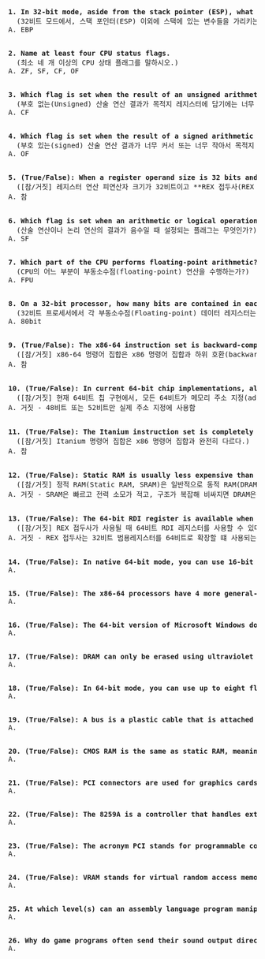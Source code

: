 <pre>
<b>1. In 32-bit mode, aside from the stack pointer (ESP), what other register points to variables on the stack? </b>
  (32비트 모드에서, 스택 포인터(ESP) 이외에 스택에 있는 변수들을 가리키는 다른 레지스터는 무엇인가?)
A. EBP 
  
  
<b>2. Name at least four CPU status flags. </b>
  (최소 네 개 이상의 CPU 상태 플래그를 말하시오.)
A. ZF, SF, CF, OF 
  
  
<b>3. Which flag is set when the result of an unsigned arithmetic operation is too large to fit into the destination?</b>
  (부호 없는(Unsigned) 산술 연산 결과가 목적지 레지스터에 담기에는 너무 클 때 설정되는 플래그는 무엇인가?)
A. CF
  
  
<b>4. Which flag is set when the result of a signed arithmetic operation is either too large or too small to fit into the destination? </b>
  (부호 있는(signed) 산술 연산 결과가 너무 커서 또는 너무 작아서 목적지 레지스터에 담기지 못할 때 설정되는 플래그는 무엇인가?)
A. OF
  

<b>5. (True/False): When a register operand size is 32 bits and the REX prefix is used, the R8D register is available for programs to use.</b>
  ([참/거짓] 레지스터 연산 피연산자 크기가 32비트이고 **REX 접두사(REX prefix)**가 사용될 때, 프로그램에서 R8D 레지스터를 사용할 수 있다.)
A. 참
  

<b>6. Which flag is set when an arithmetic or logical operation generates a negative result?</b>
  (산술 연산이나 논리 연산의 결과가 음수일 때 설정되는 플래그는 무엇인가?)
A. SF
  
  
<b>7. Which part of the CPU performs floating-point arithmetic?</b>
  (CPU의 어느 부분이 부동소수점(floating-point) 연산을 수행하는가?)
A. FPU
  
  
<b>8. On a 32-bit processor, how many bits are contained in each floating-point data register?</b>
  (32비트 프로세서에서 각 부동소수점(Floating-point) 데이터 레지스터는 몇 비트를 포함하는가?)
A. 80bit

  
<b>9. (True/False): The x86-64 instruction set is backward-compatible with the x86 instruction set.</b>
  ([참/거짓] x86-64 명령어 집합은 x86 명령어 집합과 하위 호환(backward-compatible)이 된다.)
A. 참

  
<b>10. (True/False): In current 64-bit chip implementations, all 64 bits are used for addressing.</b>
  ([참/거짓] 현재 64비트 칩 구현에서, 모든 64비트가 메모리 주소 지정(addressing)에 사용된다.)
A. 거짓 - 48비트 또는 52비트만 실제 주소 지정에 사용함

  
<b>11. (True/False): The Itanium instruction set is completely different from the x86 instruction set.</b>
  ([참/거짓] Itanium 명령어 집합은 x86 명령어 집합과 완전히 다르다.)
A. 참
  
  
<b>12. (True/False): Static RAM is usually less expensive than dynamic RAM.</b>
  ([참/거짓] 정적 RAM(Static RAM, SRAM)은 일반적으로 동적 RAM(DRAM)보다 저렴하다.)
A. 거짓 - SRAM은 빠르고 전력 소모가 적고, 구조가 복잡해 비싸지면 DRAM은 그 반대입니다. 
  
  
<b>13. (True/False): The 64-bit RDI register is available when the REX prefix is used.</b>
  ([참/거짓] REX 접두사가 사용될 때 64비트 RDI 레지스터를 사용할 수 있다.)
A. 거짓 - REX 접두사는 32비트 범용레지스터를 64비트로 확장할 떄 사용되는데, RDI는 기본적으로 64비트 레지스터가 사용가능합니다.


<b>14. (True/False): In native 64-bit mode, you can use 16-bit real mode, but not the virtual-8086 mode.</b>
A.
  
  
<b>15. (True/False): The x86-64 processors have 4 more general-purpose registers than the x86 processors.</b>
A.
  
  
<b>16. (True/False): The 64-bit version of Microsoft Windows does not support virtual-8086 mode.</b>
A.


<b>17. (True/False): DRAM can only be erased using ultraviolet light.</b>
A.
  
  
<b>18. (True/False): In 64-bit mode, you can use up to eight floating-point registers.</b>
A.

  
<b>19. (True/False): A bus is a plastic cable that is attached to the motherboard at both ends, but does not sit directly on the motherboard.</b>
A.
  
  
<b>20. (True/False): CMOS RAM is the same as static RAM, meaning that it holds its value without any extra power or refresh cycles.</b>
A.

  
<b>21. (True/False): PCI connectors are used for graphics cards and sound cards.</b>
A.

  
<b>22. (True/False): The 8259A is a controller that handles external interrupts from hardware devices.</b>
A.
  
  
<b>23. (True/False): The acronym PCI stands for programmable component interface. </b>
A.
  
  
<b>24. (True/False): VRAM stands for virtual random access memory.</b>
A.
  
  
<b>25. At which level(s) can an assembly language program manipulate input/output?</b>
A.
  
  
<b>26. Why do game programs often send their sound output directly to the sound card’s hardware ports?</b>
A.
  




</pre>
